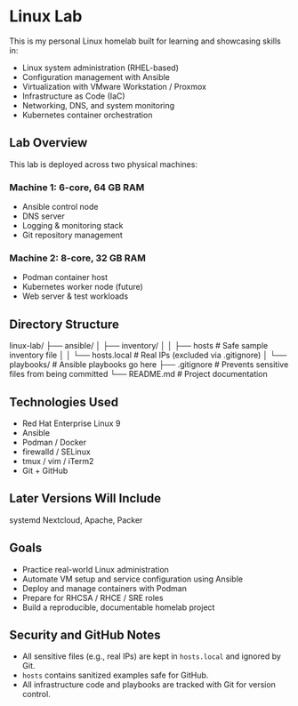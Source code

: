 # Linux Lab

This is my personal Linux homelab built for learning and showcasing skills in:

- Linux system administration (RHEL-based)
- Configuration management with Ansible
- Virtualization with VMware Workstation / Proxmox
- Infrastructure as Code (IaC)
- Networking, DNS, and system monitoring
- Kubernetes container orchestration

## Lab Overview

This lab is deployed across two physical machines:

### Machine 1: 6-core, 64 GB RAM

- Ansible control node
- DNS server
- Logging & monitoring stack
- Git repository management

### Machine 2: 8-core, 32 GB RAM

- Podman container host
- Kubernetes worker node (future)
- Web server & test workloads

## Directory Structure

linux-lab/
├── ansible/
│ ├── inventory/
│ │ ├── hosts # Safe sample inventory file
│ │ └── hosts.local # Real IPs (excluded via .gitignore)
│ └── playbooks/ # Ansible playbooks go here
├── .gitignore # Prevents sensitive files from being committed
└── README.md # Project documentation

## Technologies Used

- Red Hat Enterprise Linux 9
- Ansible
- Podman / Docker
- firewalld / SELinux
- tmux / vim / iTerm2
- Git + GitHub

## Later Versions Will Include
systemd
Nextcloud, Apache, Packer

## Goals

- Practice real-world Linux administration
- Automate VM setup and service configuration using Ansible
- Deploy and manage containers with Podman
- Prepare for RHCSA / RHCE / SRE roles
- Build a reproducible, documentable homelab project

## Security and GitHub Notes

- All sensitive files (e.g., real IPs) are kept in `hosts.local` and ignored by Git.
- `hosts` contains sanitized examples safe for GitHub.
- All infrastructure code and playbooks are tracked with Git for version control.

